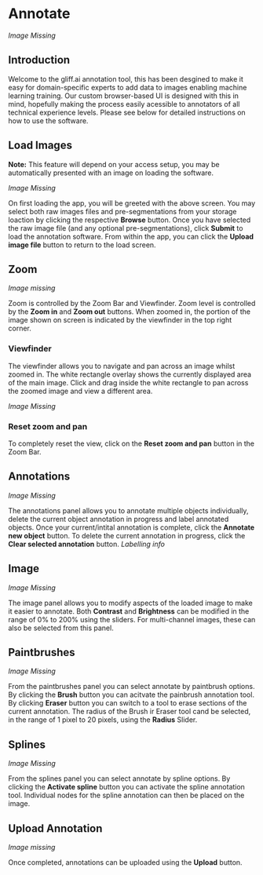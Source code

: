 # Annotate

*Image Missing*

## Introduction

Welcome to the gliff.ai annotation tool, this has been desgined to make it easy for domain-specific experts to add data to images enabling machine learning training. Our custom browser-based UI is designed with this in mind, hopefully making the process easily acessible to annotators of all technical experience levels. Please see below for detailed instructions on how to use the software.

## Load Images

**Note:** This feature will depend on your access setup, you may be automatically presented with an image on loading the software.

*Image Missing*

On first loading the app, you will be greeted with the above screen. You may select both raw images files and pre-segmentations from your storage loaction by clicking the respective **Browse** button. Once you have selected the raw image file (and any optional pre-segmentations), click **Submit** to load the annotation software.
From within the app, you can click the **Upload image file** button to return to the load screen.

## Zoom

*Image missing*

Zoom is controlled by the Zoom Bar and Viewfinder. Zoom level is controlled by the **Zoom in** and **Zoom out** buttons. When zoomed in, the portion of the image shown on screen is indicated by the viewfinder in the top right corner.

### Viewfinder

The viewfinder allows you to navigate and pan across an image whilst zoomed in. The white rectangle overlay shows the currently displayed area of the main image. Click and drag inside the white rectangle to pan across the zoomed image and view a different area.

*Image Missing*

### Reset zoom and pan

To completely reset the view, click on the **Reset zoom and pan** button in the Zoom Bar.

## Annotations

*Image Missing*

The annotations panel allows you to annotate multiple objects individually, delete the current object annotation in progress and label annotated objects. Once your current/intital annotation is complete, click the **Annotate new object** button. To delete the current annotation in progress, click the **Clear selected annotation** button. *Labelling info*

## Image

*Image Missing*

The image panel allows you to modify aspects of the loaded image to make it easier to annotate. Both **Contrast** and **Brightness** can be modified in the range of 0% to 200% using the sliders. For multi-channel images, these can also be selected from this panel.

## Paintbrushes

*Image Missing*

From the paintbrushes panel you can select annotate by paintbrush options. By clicking the **Brush** button you can acitvate the painbrush annotation tool. By clicking **Eraser** button you can switch to a tool to erase sections of the current annotation. The radius of the Brush ir Eraser tool cand be selected, in the range of 1 pixel to 20 pixels, using the **Radius** Slider.

## Splines

*Image Missing*

From the splines panel you can select annotate by spline options.  By clicking the **Activate spline** button you can activate the spline annotation tool. Individual nodes for the spline annotation can then be placed on the image.

## Upload Annotation

*Image missing*

Once completed, annotations can be uploaded using the **Upload** button.

